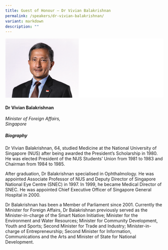 ```yaml
---
title: Guest of Honour – Dr Vivian Balakrishnan
permalink: /speakers/dr-vivian-balakrishnan/
variant: markdown
description: ""
---
```


![](/images/2025%20speakers/Minister_Vivian_Balakrishnan.png)
#### **Dr Vivian Balakrishnan**

*Minister of Foreign Affairs,<br>Singapore*

##### **Biography**
Dr Vivian Balakrishnan, 64, studied Medicine at the National University of Singapore (NUS) after being awarded the President’s Scholarship in 1980. He was elected President of the NUS Students’ Union from 1981 to 1983 and Chairman from 1984 to 1985.

 

After graduation, Dr Balakrishnan specialised in Ophthalmology. He was appointed Associate Professor of NUS and Deputy Director of Singapore National Eye Centre (SNEC) in 1997. In 1999, he became Medical Director of SNEC. He was appointed Chief Executive Officer of Singapore General Hospital in 2000.

 

Dr Balakrishnan has been a Member of Parliament since 2001. Currently the Minister for Foreign Affairs, Dr Balakrishnan previously served as the Minister-in-charge of the Smart Nation Initiative; Minister for the Environment and Water Resources; Minister for Community Development, Youth and Sports; Second Minister for Trade and Industry; Minister-in-charge of Entrepreneurship; Second Minister for Information, Communications and the Arts and Minister of State for National Development.